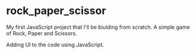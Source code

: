 # rock_paper_scissor
My first JavaScript project that I'll be biulding from scratch. A simple game of Rock, Paper and Scissors.

Adding UI to the code using JavaScript.